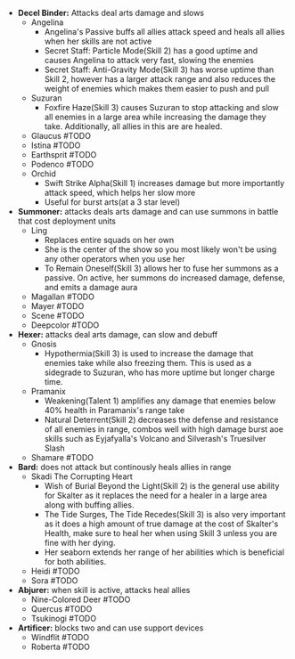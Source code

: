 - **Decel Binder:** Attacks deal arts damage and slows
	- Angelina
		- Angelina's Passive buffs all allies attack speed and heals all allies when her skills are not active
		- Secret Staff: Particle Mode(Skill 2) has a good uptime and causes Angelina to attack very fast, slowing the enemies
		- Secret Staff: Anti-Gravity Mode(Skill 3) has worse uptime than Skill 2, however has a larger attack range and also reduces the weight of enemies which makes them easier to push and pull
	- Suzuran
		- Foxfire Haze(Skill 3) causes Suzuran to stop attacking and slow all enemies in a large area while increasing the damage they take. Additionally, all allies in this are are healed. 
	- Glaucus #TODO
	- Istina #TODO 
	- Earthsprit #TODO
	- Podenco #TODO
	- Orchid
		- Swift Strike Alpha(Skill 1) increases damage but more importantly attack speed, which helps her slow more
		- Useful for burst arts(at a 3 star level)
- **Summoner:** attacks deals arts damage and can use summons in battle that cost deployment units
	- Ling
		- Replaces entire squads on her own
		- She is the center of the show so you most likely won't be using any other operators when you use her
		- To Remain Oneself(Skill 3) allows her to fuse her summons as a passive. On active, her summons do increased damage, defense, and emits a damage aura
	- Magallan #TODO
	- Mayer #TODO
	- Scene #TODO
	- Deepcolor #TODO
- **Hexer:** attacks deal arts damage, can slow and debuff
	- Gnosis
		- Hypothermia(Skill 3) is used to increase the damage that enemies take while also freezing them. This is used as a sidegrade to Suzuran, who has more uptime but longer charge time.
	- Pramanix
		- Weakening(Talent 1) amplifies any damage that enemies below 40% health in Paramanix's range take
		- Natural Deterrent(Skill 2) decreases the defense and resistance of all enemies in range, combos well with high damage burst aoe skills such as Eyjafyalla's Volcano and Silverash's Truesilver Slash 
	- Shamare #TODO
- **Bard:** does not attack but continously heals allies in range
	- Skadi The Corrupting Heart
		- Wish of Burial Beyond the Light(Skill 2) is the general use ability for Skalter as it replaces the need for a healer in a large area along with buffing allies. 
		- The Tide Surges, The Tide Recedes(Skill 3) is also very important as it does a high amount of true damage at the cost of Skalter's Health, make sure to heal her when using Skill 3 unless you are fine with her dying. 
		- Her seaborn extends her range of her abilities which is beneficial for both abilities.
	- Heidi #TODO
	- Sora #TODO
- **Abjurer:** when skill is active, attacks heal allies
	- Nine-Colored Deer #TODO
	- Quercus #TODO
	- Tsukinogi #TODO
- **Artificer:** blocks two and can use support devices
	- Windflit #TODO
	- Roberta #TODO
